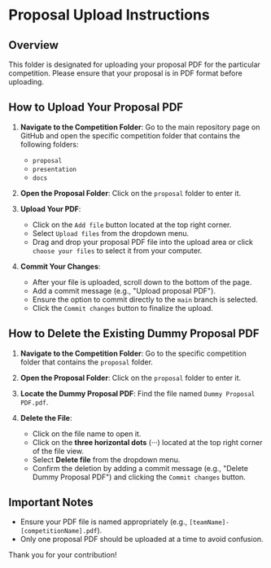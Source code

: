 # Proposal Upload Instructions

## Overview
This folder is designated for uploading your proposal PDF for the particular competition. Please ensure that your proposal is in PDF format before uploading.

## How to Upload Your Proposal PDF

1. **Navigate to the Competition Folder**: Go to the main repository page on GitHub and open the specific competition folder that contains the following folders:
   - `proposal`
   - `presentation`
   - `docs`

2. **Open the Proposal Folder**: Click on the `proposal` folder to enter it.

3. **Upload Your PDF**:
   - Click on the `Add file` button located at the top right corner.
   - Select `Upload files` from the dropdown menu.
   - Drag and drop your proposal PDF file into the upload area or click `choose your files` to select it from your computer.

4. **Commit Your Changes**:
   - After your file is uploaded, scroll down to the bottom of the page.
   - Add a commit message (e.g., "Upload proposal PDF").
   - Ensure the option to commit directly to the `main` branch is selected.
   - Click the `Commit changes` button to finalize the upload.

## How to Delete the Existing Dummy Proposal PDF

1. **Navigate to the Competition Folder**: Go to the specific competition folder that contains the `proposal` folder.

2. **Open the Proposal Folder**: Click on the `proposal` folder to enter it.

3. **Locate the Dummy Proposal PDF**: Find the file named `Dummy Proposal PDF.pdf`.

4. **Delete the File**:
   - Click on the file name to open it.
   - Click on the **three horizontal dots** (···) located at the top right corner of the file view.
   - Select **Delete file** from the dropdown menu.
   - Confirm the deletion by adding a commit message (e.g., "Delete Dummy Proposal PDF") and clicking the `Commit changes` button.

## Important Notes
- Ensure your PDF file is named appropriately (e.g., `[teamName]-[competitionName].pdf`).
- Only one proposal PDF should be uploaded at a time to avoid confusion.

Thank you for your contribution!
